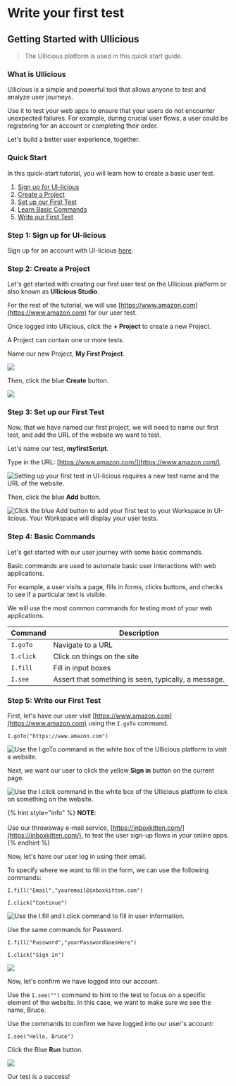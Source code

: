 # Write your first test

## Getting Started with UIlicious

> The UIlicious platform is used in this quick start guide.

### What is UIlicious

UIlicious is a simple and powerful tool that allows anyone to test and analyze user journeys.

Use it to test your web apps to ensure that your users do not encounter unexpected failures. For example, during crucial user flows, a user could be registering for an account or completing their order.

Let's build a better user experience, together.

### Quick Start

In this quick-start tutorial, you will learn how to create a basic user test.

1. [Sign up for UI-licious](./getting-started/Writing-and-Sharing-Tests/Writing-your-first-test.html#step-1-sign-up-for-ui-licious)
2. [Create a Project](./getting-started/Writing-and-Sharing-Tests/Writing-your-first-test.html#step-2-create-a-project)
3. [Set up our First Test](./getting-started/Writing-and-Sharing-Tests/Writing-your-first-test.html#step-3-set-up-our-first-test)
4. [Learn Basic Commands](./getting-started/Writing-and-Sharing-Tests/Writing-your-first-test.html#step-4-basic-commands)
5. [Write our First Test](./getting-started/Writing-and-Sharing-Tests/Writing-your-first-test.html#step-5-write-our-first-test)

### Step 1: Sign up for UI-licious <a href="#step-1-sign-up-for-ui-licious" id="step-1-sign-up-for-ui-licious"></a>

Sign up for an account with UI-licious [here](https://user.uilicious.com/signup).

### Step 2: Create a Project <a href="#step-2-create-a-project" id="step-2-create-a-project"></a>

Let's get started with creating our first user test on the UIlicious platform or also known as **UIlicious Studio**.

For the rest of the tutorial, we will use [https://www.amazon.com](https://www.amazon.com) for our user test.

Once logged into UIlicious, click the **+ Project** to create a new Project.

A Project can contain one or more tests.

Name our new Project, **My First Project**.

![](https://res.cloudinary.com/di7y5b6ed/image/upload/v1649112961/ui-licious/amazon-getting-started-example/Signup-2\_eu0qia.png)

Then, click the blue **Create** button.

![](https://res.cloudinary.com/di7y5b6ed/image/upload/v1649279350/ui-licious/amazon-getting-started-example/Signup-2a\_qeei98.png)

### Step 3: Set up our First Test <a href="#step-3-set-up-our-first-test" id="step-3-set-up-our-first-test"></a>

Now, that we have named our first project, we will need to name our first test, and add the URL of the website we want to test.

Let's name our test, **myfirstScript**.

Type in the URL: [https://www.amazon.com/](https://www.amazon.com/).

![Setting up your first test in UI-licious requires a new test name and the URL of the website.](https://res.cloudinary.com/di7y5b6ed/image/upload/v1649112961/ui-licious/amazon-getting-started-example/Signup-3\_fyzee8.png)

Then, click the blue **Add** button.

![Click the blue Add button to add your first test to your Workspace in UI-licious. Your Workspace will display your user tests.](https://res.cloudinary.com/di7y5b6ed/image/upload/v1649113557/ui-licious/amazon-getting-started-example/Signup-3a\_gj9obg.png)

### Step 4: Basic Commands <a href="#step-4-basic-commands" id="step-4-basic-commands"></a>

Let's get started with our user journey with some basic commands.

Basic commands are used to automate basic user interactions with web applications.

For example, a user visits a page, fills in forms, clicks buttons, and checks to see if a particular text is visible.

We will use the most common commands for testing most of your web applications.

| Command   | Description                                          |
| --------- | ---------------------------------------------------- |
| `I.goTo`  | Navigate to a URL                                    |
| `I.click` | Click on things on the site                          |
| `I.fill`  | Fill in input boxes                                  |
| `I.see`   | Assert that something is seen, typically, a message. |

### Step 5: Write our First Test <a href="#step-5-write-our-first-test" id="step-5-write-our-first-test"></a>

First, let's have our user visit [https://www.amazon.com](https://www.amazon.com) using the `I.goTo` command.

`I.goTo("https://www.amazon.com")`

![Use the I.goTo command in the white box of the UIlicious platform to visit a website.](https://res.cloudinary.com/di7y5b6ed/image/upload/v1649112961/ui-licious/amazon-getting-started-example/Signup-4\_g0xpan.png)

Next, we want our user to click the yellow **Sign in** button on the current page.

![Use the I.click command in the white box of the UIlicious platform to click on something on the website.](https://res.cloudinary.com/di7y5b6ed/image/upload/v1649112962/ui-licious/amazon-getting-started-example/Signup-5\_gdphpx.png)

{% hint style="info" %}
**NOTE**:\
\
Use our throwaway e-mail service, [https://inboxkitten.com/](https://inboxkitten.com/), to test the user sign-up flows in your online apps.
{% endhint %}

Now, let's have our user log in using their email.

To specify where we want to fill in the form, we can use the following commands:

`I.fill("Email","youremail@inboxkitten.com")`

`I.click("Continue")`

![Use the I.fill and I.click command to fill in user information.](https://res.cloudinary.com/di7y5b6ed/image/upload/v1649712954/ui-licious/amazon-getting-started-example/Signup6\_yr353z.png)

Use the same commands for Password.

`I.fill("Password","yourPasswordGoesHere")`

`I.click("Sign in")`

![](https://res.cloudinary.com/di7y5b6ed/image/upload/v1649713638/ui-licious/amazon-getting-started-example/Signup-7\_qh5wxv\_copy\_oohvre.png)

Now, let's confirm we have logged into our account.

Use the `I.see("")` command to hint to the test to focus on a specific element of the website. In this case, we want to make sure we see the name, Bruce.

Use the commands to confirm we have logged into our user's account:

`I.see("Hello, Bruce")`

Click the Blue **Run** button.

![](https://res.cloudinary.com/di7y5b6ed/image/upload/v1649713944/ui-licious/amazon-getting-started-example/Signup-8\_v3yrht\_copy\_tzi51e.png)

Our test is a success!
